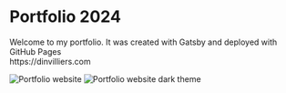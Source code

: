 # Portfolio 2024

<p>
  Welcome to my portfolio. It was created with Gatsby and deployed with GitHub Pages  
  <br>
  https://dinvilliers.com
</p>

![Portfolio website](https://github.com/dinvilliers/dinvilliers.github.io/blob/develop/portfolio.png?raw=true)
![Portfolio website dark theme](https://github.com/dinvilliers/dinvilliers.github.io/blob/develop/portfolio2.png?raw=true)
